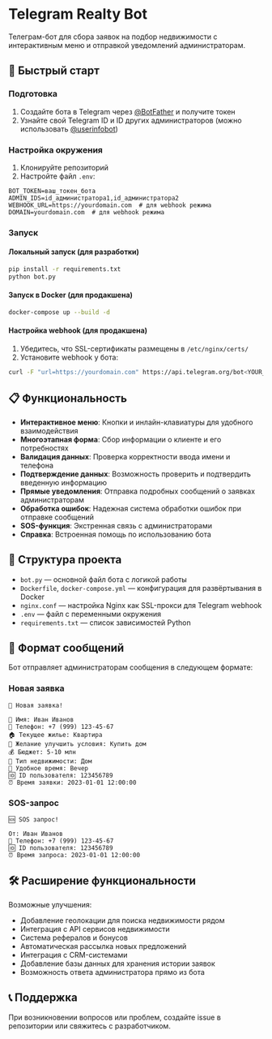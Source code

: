 # Telegram Realty Bot

Телеграм-бот для сбора заявок на подбор недвижимости с интерактивным меню и отправкой уведомлений администраторам.

## 🚀 Быстрый старт

### Подготовка

1. Создайте бота в Telegram через [@BotFather](https://t.me/BotFather) и получите токен
2. Узнайте свой Telegram ID и ID других администраторов (можно использовать [@userinfobot](https://t.me/userinfobot))

### Настройка окружения

1. Клонируйте репозиторий
2. Настройте файл `.env`:

```
BOT_TOKEN=ваш_токен_бота
ADMIN_IDS=id_администратора1,id_администратора2
WEBHOOK_URL=https://yourdomain.com  # для webhook режима
DOMAIN=yourdomain.com  # для webhook режима
```

### Запуск

#### Локальный запуск (для разработки)

```bash
pip install -r requirements.txt
python bot.py
```

#### Запуск в Docker (для продакшена)

```bash
docker-compose up --build -d
```

#### Настройка webhook (для продакшена)

1. Убедитесь, что SSL-сертификаты размещены в `/etc/nginx/certs/`
2. Установите webhook у бота:

```bash
curl -F "url=https://yourdomain.com" https://api.telegram.org/bot<YOUR_TOKEN>/setWebhook
```

## 📋 Функциональность

- **Интерактивное меню**: Кнопки и инлайн-клавиатуры для удобного взаимодействия
- **Многоэтапная форма**: Сбор информации о клиенте и его потребностях
- **Валидация данных**: Проверка корректности ввода имени и телефона
- **Подтверждение данных**: Возможность проверить и подтвердить введенную информацию
- **Прямые уведомления**: Отправка подробных сообщений о заявках администраторам
- **Обработка ошибок**: Надежная система обработки ошибок при отправке сообщений
- **SOS-функция**: Экстренная связь с администраторами
- **Справка**: Встроенная помощь по использованию бота

## 📁 Структура проекта

- `bot.py` — основной файл бота с логикой работы
- `Dockerfile`, `docker-compose.yml` — конфигурация для развёртывания в Docker
- `nginx.conf` — настройка Nginx как SSL-прокси для Telegram webhook
- `.env` — файл с переменными окружения
- `requirements.txt` — список зависимостей Python

## 📨 Формат сообщений

Бот отправляет администраторам сообщения в следующем формате:

### Новая заявка
```
🔔 Новая заявка!

👤 Имя: Иван Иванов
📱 Телефон: +7 (999) 123-45-67
🏠 Текущее жилье: Квартира
🏡 Желание улучшить условия: Купить дом
💰 Бюджет: 5-10 млн
🏢 Тип недвижимости: Дом
📅 Удобное время: Вечер
🆔 ID пользователя: 123456789
⏰ Время заявки: 2023-01-01 12:00:00
```

### SOS-запрос
```
🆘 SOS запрос!

От: Иван Иванов
📱 Телефон: +7 (999) 123-45-67
🆔 ID пользователя: 123456789
⏰ Время запроса: 2023-01-01 12:00:00
```

## 🛠️ Расширение функциональности

Возможные улучшения:

- Добавление геолокации для поиска недвижимости рядом
- Интеграция с API сервисов недвижимости
- Система рефералов и бонусов
- Автоматическая рассылка новых предложений
- Интеграция с CRM-системами
- Добавление базы данных для хранения истории заявок
- Возможность ответа администратора прямо из бота

## 📞 Поддержка

При возникновении вопросов или проблем, создайте issue в репозитории или свяжитесь с разработчиком.